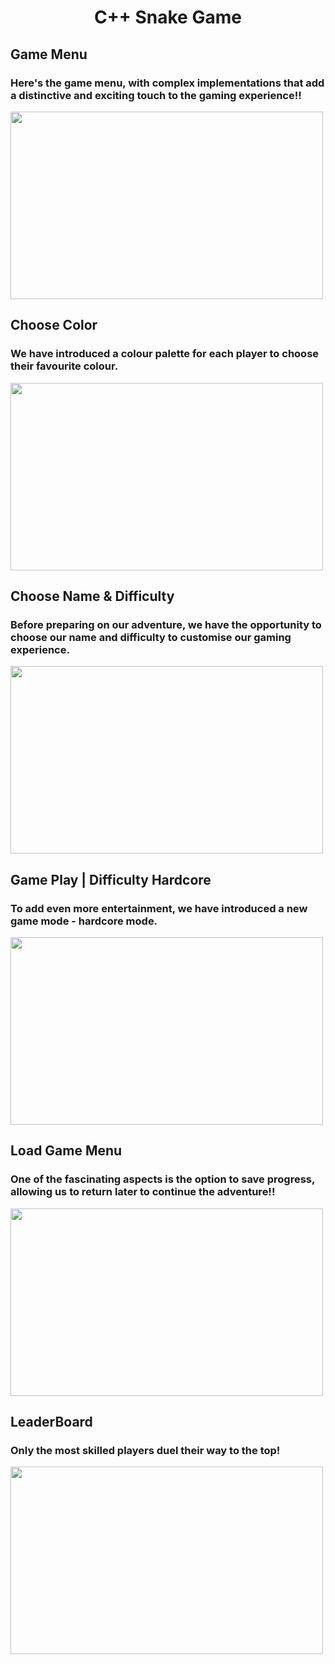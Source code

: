<h1 align="center">C++ Snake Game</h1>

## Game Menu
### Here's the game menu, with complex implementations that add a distinctive and exciting touch to the gaming experience!!
<img src="https://github.com/ComanMatei/Snake_Game/assets/125188207/3999a0ad-242f-48e6-b87f-770ac80e7a38" width="500" height="300" />

## Choose Color
### We have introduced a colour palette for each player to choose their favourite colour.
<img src="https://github.com/ComanMatei/Snake_Game/assets/125188207/51849d19-57a1-40b9-8101-522da03f8507" width="500" height="300" />

## Choose Name & Difficulty
### Before preparing on our adventure, we have the opportunity to choose our name and difficulty to customise our gaming experience.
<img src="https://github.com/ComanMatei/Snake_Game/assets/125188207/55f1b51d-abfa-4a75-9d99-ced12511385f" width="500" height="300" />

## Game Play | Difficulty Hardcore
### To add even more entertainment, we have introduced a new game mode - hardcore mode.
<img src="https://github.com/ComanMatei/Snake_Game/assets/125188207/afb6662b-b5a7-42df-807e-375b3a01c6e5" width="500" height="300" />

## Load Game Menu
### One of the fascinating aspects is the option to save progress, allowing us to return later to continue the adventure!!
<img src="https://github.com/ComanMatei/Snake_Game/assets/125188207/eaec0c25-ca25-4b5c-b9ed-61f125147145" width="500" height="300" />

## LeaderBoard
### Only the most skilled players duel their way to the top!
<img src="https://github.com/ComanMatei/Snake_Game/assets/125188207/5f8a2c95-4d72-495d-87fd-56a7d180283b" width="500" height="300" />








